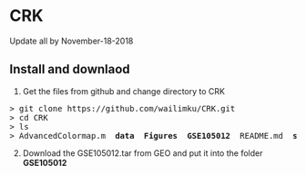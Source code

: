 # CRK


Update all by November-18-2018


Install and downlaod 
--------------------------------------
1. Get the files from github and change directory to CRK

<pre>
> git clone https://github.com/wailimku/CRK.git
> cd CRK
> ls
> AdvancedColormap.m  <b>data</b>  <b>Figures</b>  <b>GSE105012</b>  README.md  <b>src</b> violin.m  violinplot.m
</pre>

2. Download the GSE105012.tar from GEO and put it into the folder  <b>GSE105012</b>
